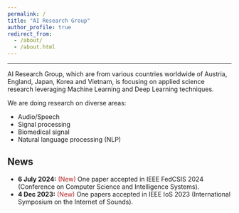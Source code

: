 ```yaml
---
permalink: /
title: "AI Research Group"
author_profile: true
redirect_from: 
  - /about/
  - /about.html
---
```


-----
AI Research Group, which are from various countries worldwide of Austria, England, Japan, Korea and Vietnam, is focusing on applied science research leveraging Machine Learning and Deep Learning techniques.

We are doing research on diverse areas:
  - Audio/Speech
  - Signal processing
  - Biomedical signal
  - Natural language processing (NLP)
    


News
---
* **6 July 2024:** <span style="color:#B22222">(New)</span> One paper accepted in IEEE FedCSIS 2024 (Conference on Computer Science and Intelligence Systems).
* **4 Dec 2023:** <span style="color:#B22222">(New)</span> One papers accepted in IEEE IoS 2023 (International Symposium on the Internet of Sounds).

